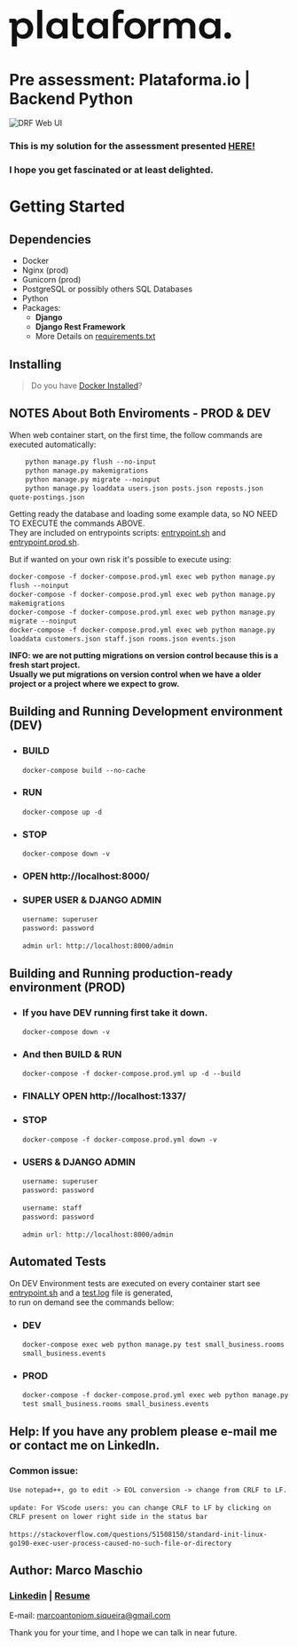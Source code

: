 <br>
<br>
<img src="images/logo-plataforma.png" alt="drawing" width="400"/>

# Pre assessment: Plataforma.io | Backend Python

![DRF Web UI](images/screenshot.jpg)

### This is my solution for the assessment presented [**HERE!**](Pre%20assessment%20-%20Plataforma.io%20-%20Backend%20Python.md)
### I hope you get fascinated or at least delighted.

# Getting Started

## Dependencies

* Docker
* Nginx (prod)
* Gunicorn (prod)
* PostgreSQL or possibly others SQL Databases
* Python
* Packages:
  * **Django**
  + **Django Rest Framework**
  + More Details on [requirements.txt](small_business/requirements.txt)


## Installing

> Do you have [Docker Installed](https://www.docker.com/)?


## NOTES About Both Enviroments - PROD & DEV
When web container start, on the first time, the follow commands are executed automatically:
```
    python manage.py flush --no-input
    python manage.py makemigrations
    python manage.py migrate --noinput
    python manage.py loaddata users.json posts.json reposts.json quote-postings.json
```
Getting ready the database and loading some example data, so NO NEED TO EXECUTE the commands ABOVE.\
They are included on entrypoints scripts: [entrypoint.sh](small_business/entrypoint.sh) and [entrypoint.prod.sh](small_business/entrypoint.prod.sh).

But if wanted on your own risk it's possible to execute using:
```
docker-compose -f docker-compose.prod.yml exec web python manage.py flush --noinput
docker-compose -f docker-compose.prod.yml exec web python manage.py makemigrations
docker-compose -f docker-compose.prod.yml exec web python manage.py migrate --noinput
docker-compose -f docker-compose.prod.yml exec web python manage.py loaddata customers.json staff.json rooms.json events.json
```

**INFO: we are not putting migrations on version control because this is a fresh start project.\
Usually we put migrations on version control when we have a older project or a project where we expect to grow.**

## Building and Running Development environment (DEV)
* ### BUILD
  ````commandline  
  docker-compose build --no-cache
  ````

* ### RUN
  ````commandline
  docker-compose up -d
  ````
* ### STOP
  ````commandline
  docker-compose down -v
  ````
* ### OPEN http://localhost:8000/

* ### SUPER USER & DJANGO ADMIN
  ```
  username: superuser
  password: password
  
  admin url: http://localhost:8000/admin
  ```

## Building and Running production-ready environment (PROD)
* ### If you have DEV running first take it down.
  ````commandline
  docker-compose down -v
  ````
* ### And then BUILD & RUN
  ````commandline
  docker-compose -f docker-compose.prod.yml up -d --build
  ````
* ### FINALLY OPEN http://localhost:1337/
* ### STOP
  ````commandline
  docker-compose -f docker-compose.prod.yml down -v
  ````

* ### USERS & DJANGO ADMIN
  ```
  username: superuser
  password: password
  
  username: staff
  password: password
  
  admin url: http://localhost:8000/admin
  ```

## Automated Tests

On DEV Environment tests are executed on every container start see [entrypoint.sh](small_business/entrypoint.sh) and a [test.log](small_business/test.log) file is generated,\
to run on demand see the commands bellow:

* ### DEV
  ````commandline
  docker-compose exec web python manage.py test small_business.rooms small_business.events
  ````

* ### PROD
  ````commandline
  docker-compose -f docker-compose.prod.yml exec web python manage.py test small_business.rooms small_business.events
  ````

## Help: If you have any problem please e-mail me or contact me on LinkedIn.


### Common issue:
```
Use notepad++, go to edit -> EOL conversion -> change from CRLF to LF.

update: For VScode users: you can change CRLF to LF by clicking on CRLF present on lower right side in the status bar

https://stackoverflow.com/questions/51508150/standard-init-linux-go190-exec-user-process-caused-no-such-file-or-directory
```

## Author: Marco Maschio
### [Linkedin](https://linkedin.com/in/marcoantonioms) | [Resume](https://falamarcao.github.io/resume/)
E-mail: marcoantoniom.siqueira@gmail.com

Thank you for your time, and I hope we can talk in near future.